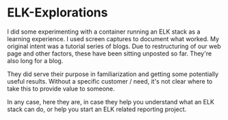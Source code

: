 # ELK-Explorations

I did some experimenting with a container running an ELK stack as a learning experience. I used screen captures
to document what worked. My original intent was a tutorial series of blogs. Due to restructuring of our web 
page and other factors, these have been sitting unposted so far. They're also long for a blog.

They did serve their purpose in familiarization and getting some potentially useful results. Without a specific
customer / need, it's not clear where to take this to provide value to someone. 

In any case, here they are, in case they help you understand what an ELK stack can do, or help you start an ELK
related reporting project. 
